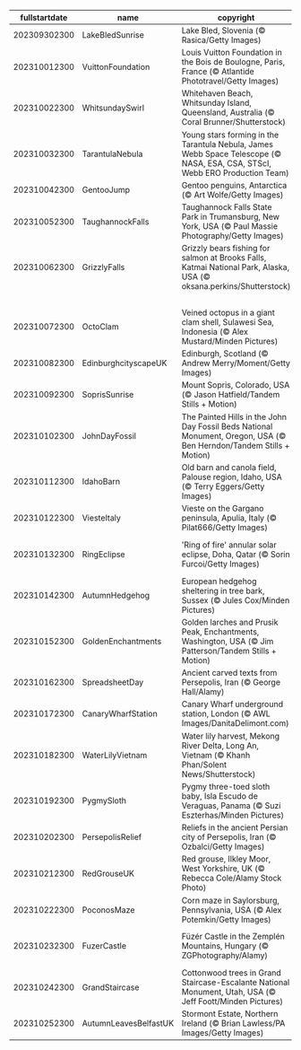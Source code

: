 |fullstartdate|name|copyright|title|image|
|--|--|--|--|--|
202309302300|LakeBledSunrise|Lake Bled, Slovenia (© Rasica/Getty Images)|Awake to the lake|![](/en-GB/2023/10/202309302300LakeBledSunrise.jpg)|
202310012300|VuittonFoundation|Louis Vuitton Foundation in the Bois de Boulogne, Paris, France (© Atlantide Phototravel/Getty Images)|A fashionista art centre|![](/en-GB/2023/10/202310012300VuittonFoundation.jpg)|
202310022300|WhitsundaySwirl|Whitehaven Beach, Whitsunday Island, Queensland, Australia (© Coral Brunner/Shutterstock)|Whitsunday wanderlust|![](/en-GB/2023/10/202310022300WhitsundaySwirl.jpg)|
202310032300|TarantulaNebula|Young stars forming in the Tarantula Nebula, James Webb Space Telescope (© NASA, ESA, CSA, STScI, Webb ERO Production Team)|A spider's Webb of stars|![](/en-GB/2023/10/202310032300TarantulaNebula.jpg)|
202310042300|GentooJump|Gentoo penguins, Antarctica (© Art Wolfe/Getty Images)|Here's how it's done!|![](/en-GB/2023/10/202310042300GentooJump.jpg)|
202310052300|TaughannockFalls|Taughannock Falls State Park in Trumansburg, New York, USA (© Paul Massie Photography/Getty Images)|Nature's majesty awaits!|![](/en-GB/2023/10/202310052300TaughannockFalls.jpg)|
202310062300|GrizzlyFalls|Grizzly bears fishing for salmon at Brooks Falls, Katmai National Park, Alaska, USA (© oksana.perkins/Shutterstock)|Time for self-serve salmon|![](/en-GB/2023/10/202310062300GrizzlyFalls.jpg)|
||||![](/en-GB/2023/10/.jpg)|
202310072300|OctoClam|Veined octopus in a giant clam shell, Sulawesi Sea, Indonesia (© Alex Mustard/Minden Pictures)|Need some 'shell'ter?|![](/en-GB/2023/10/202310072300OctoClam.jpg)|
202310082300|EdinburghcityscapeUK|Edinburgh, Scotland (© Andrew Merry/Moment/Getty Images)|A majestic silhouette|![](/en-GB/2023/10/202310082300EdinburghcityscapeUK.jpg)|
202310092300|SoprisSunrise|Mount Sopris, Colorado, USA (© Jason Hatfield/Tandem Stills + Motion)|Rocky Mountain high|![](/en-GB/2023/10/202310092300SoprisSunrise.jpg)|
202310102300|JohnDayFossil|The Painted Hills in the John Day Fossil Beds National Monument, Oregon, USA (© Ben Herndon/Tandem Stills + Motion)|Echoes of extinction|![](/en-GB/2023/10/202310102300JohnDayFossil.jpg)|
202310112300|IdahoBarn|Old barn and canola field, Palouse region, Idaho, USA (© Terry Eggers/Getty Images)|Make hay while the sun shines|![](/en-GB/2023/10/202310112300IdahoBarn.jpg)|
202310122300|ViesteItaly|Vieste on the Gargano peninsula, Apulia, Italy (© Pilat666/Getty Images)|Life on the edge|![](/en-GB/2023/10/202310122300ViesteItaly.jpg)|
202310132300|RingEclipse|'Ring of fire' annular solar eclipse, Doha, Qatar (© Sorin Furcoi/Getty Images)|And it burns, burns, burns|![](/en-GB/2023/10/202310132300RingEclipse.jpg)|
202310142300|AutumnHedgehog|European hedgehog sheltering in tree bark, Sussex (© Jules Cox/Minden Pictures)|This spot's taken|![](/en-GB/2023/10/202310142300AutumnHedgehog.jpg)|
202310152300|GoldenEnchantments|Golden larches and Prusik Peak, Enchantments, Washington, USA (© Jim Patterson/Tandem Stills + Motion)|Enchanting indeed|![](/en-GB/2023/10/202310152300GoldenEnchantments.jpg)|
202310162300|SpreadsheetDay|Ancient carved texts from Persepolis, Iran (© George Hall/Alamy)|Distant-past data|![](/en-GB/2023/10/202310162300SpreadsheetDay.jpg)|
202310172300|CanaryWharfStation|Canary Wharf underground station, London (© AWL Images/DanitaDelimont.com)|The holy train-ity|![](/en-GB/2023/10/202310172300CanaryWharfStation.jpg)|
202310182300|WaterLilyVietnam|Water lily harvest, Mekong River Delta, Long An, Vietnam (© Khanh Phan/Solent News/Shutterstock)|Teamwork makes the dream work|![](/en-GB/2023/10/202310182300WaterLilyVietnam.jpg)|
202310192300|PygmySloth|Pygmy three-toed sloth baby, Isla Escudo de Veraguas, Panama (© Suzi Eszterhas/Minden Pictures)|Do you wanna hang?|![](/en-GB/2023/10/202310192300PygmySloth.jpg)|
202310202300|PersepolisRelief|Reliefs in the ancient Persian city of Persepolis, Iran (© Ozbalci/Getty Images)|Wow, what a relief!|![](/en-GB/2023/10/202310202300PersepolisRelief.jpg)|
202310212300|RedGrouseUK|Red grouse, Ilkley Moor, West Yorkshire, UK (© Rebecca Cole/Alamy Stock Photo)|Spot me if you can!|![](/en-GB/2023/10/202310212300RedGrouseUK.jpg)|
202310222300|PoconosMaze|Corn maze in Saylorsburg, Pennsylvania, USA (© Alex Potemkin/Getty Images)|An a-maize-ing puzzle|![](/en-GB/2023/10/202310222300PoconosMaze.jpg)|
202310232300|FuzerCastle|Füzér Castle in the Zemplén Mountains, Hungary (© ZGPhotography/Alamy)|What lurks in these misty woods?|![](/en-GB/2023/10/202310232300FuzerCastle.jpg)|
202310242300|GrandStaircase|Cottonwood trees in Grand Staircase-Escalante National Monument, Utah, USA (© Jeff Foott/Minden Pictures)|A pop of autumn gold|![](/en-GB/2023/10/202310242300GrandStaircase.jpg)|
202310252300|AutumnLeavesBelfastUK|Stormont Estate, Northern Ireland (© Brian Lawless/PA Images/Getty Images)|A leaf stomper's paradise|![](/en-GB/2023/10/202310252300AutumnLeavesBelfastUK.jpg)|
